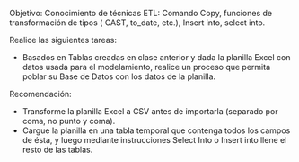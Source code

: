 Objetivo: Conocimiento de técnicas ETL: Comando Copy, funciones de transformación de tipos 
          ( CAST, to_date, etc.), Insert into, select into.


Realice las siguientes tareas:

-   Basados en Tablas creadas en clase anterior y dada la planilla Excel con datos usada para el modelamiento, realice un proceso que permita poblar su Base de Datos con los datos de la planilla.

Recomendación: 

-    Transforme la planilla Excel a CSV antes de importarla (separado por coma, no punto y coma).
-    Cargue la planilla en una tabla temporal que contenga todos los campos de ésta, y luego mediante instrucciones
     Select Into o Insert into llene el resto de las tablas.
